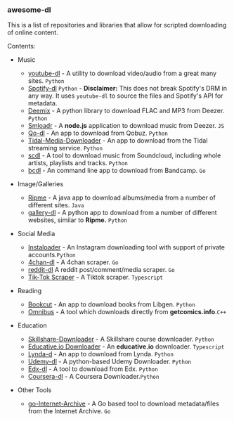 ### awesome-dl
 
 


This is a list of repositories and libraries that allow for scripted downloading of online content.


Contents:
- Music 
  - [youtube-dl](https://github.com/rg3/youtube-dl) - A utility to download video/audio from a great many sites. `Python`
  - [Spotify-dl](https://github.com/ritiek/spotify-downloader) `Python` - **Disclaimer:** This does not break Spotify's DRM in any way. It uses `youtube-dl` to source the files and Spotify's API for metadata.
  - [Deemix](https://deemix.app/) - A python library to download FLAC and MP3 from Deezer. `Python`
  - [Smloadr](https://git.fuwafuwa.moe/SMLoadrDev/SMLoadr) - A **node.js** application to download music from Deezer. `JS`
  - [Qo-dl](https://github.com/badumbass/Qo-DL-Reborn) - An app to download from Qobuz. `Python`
  - [Tidal-Media-Downloader](https://github.com/yaronzz/Tidal-Media-Downloader) - An app to download from the Tidal streaming service. `Python`
  - [scdl](https://github.com/flyingrub/scdl) - A tool to download music from Soundcloud, including whole artists, playlists and tracks.     `Python`
  - [bcdl](https://github.com/daot/bcdl) - An command line app to download from Bandcamp. `Go`
- Image/Galleries
  - [Ripme](https://github.com/RipMeApp/ripme) - A java app to download albums/media from a number of different sites. `Java`
  - [gallery-dl](https://github.com/mikf/gallery-dl) - A python app to download from a number of different websites, similar to **Ripme.** `Python`
  
- Social Media
  - [Instaloader](https://instaloader.github.io/) - An Instagram downloading tool with support of private accounts.`Python`
  - [4chan-dl](https://github.com/nektro/4chan-dl) - A 4chan scraper. `Go`
  - [reddit-dl](https://github.com/The-Eye-Team/reddit-dl) A reddit post/comment/media scraper. `Go`
  - [Tik-Tok Scraper](https://github.com/drawrowfly/tiktok-scraper) - A Tiktok scraper. `Typescript`
  
- Reading
  - [Bookcut](https://github.com/costis94/bookcut) - An app to download books from Libgen. `Python`
  - [Omnibus](https://github.com/fireshaper/Omnibus) - A tool which downloads directly from **getcomics.info**.`C++`
  
- Education
  - [Skillshare-Downloader](https://github.com/kallqvist/skillshare-downloader) - A Skillshare course downloader. `Python`
  - [Educative.io Downloader](https://github.com/shihabmridha/educative.io-downloader) - An **educative.io** downloader. `Typescript`
  - [Lynda-d](https://github.com/r0oth3x49/lynda-dl) - An app to download from Lynda. `Python`
  - [Udemy-dl](https://github.com/r0oth3x49/udemy-dl) - A python-based Udemy Downloader. `Python`
  - [Edx-dl](https://github.com/coursera-dl/edx-dl) - A tool to download from Edx. `Python`
  - [Coursera-dl](https://github.com/coursera-dl/coursera-dl) - A Coursera Downloader.`Python`
  
- Other Tools
  - [go-Internet-Archive](https://github.com/nektro/go-internetarchive) - A Go based tool to download metadata/files from the Internet Archive. `Go`
  
  
  
  
  
 


 




